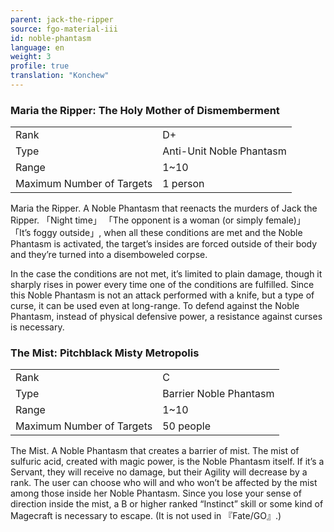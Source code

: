 ```yaml
---
parent: jack-the-ripper
source: fgo-material-iii
id: noble-phantasm
language: en
weight: 3
profile: true
translation: "Konchew"
---
```


### Maria the Ripper: The Holy Mother of Dismemberment

<table>
  <tr><td>Rank</td><td>D+</td></tr>
  <tr><td>Type</td><td>Anti-Unit Noble Phantasm</td></tr>
  <tr><td>Range</td><td>1~10</td></tr>
  <tr><td>Maximum Number of Targets</td><td>1 person</td></tr>
</table>

Maria the Ripper.
A Noble Phantasm that reenacts the murders of Jack the Ripper.
「Night time」 「The opponent is a woman (or simply female)」 「It’s foggy outside」, when all these conditions are met and the Noble Phantasm is activated, the target’s insides are forced outside of their body and they’re turned into a disemboweled corpse.

In the case the conditions are not met, it’s limited to plain damage, though it sharply rises in power every time one of the conditions are fulfilled.
Since this Noble Phantasm is not an attack performed with a knife, but a type of curse, it can be used even at long-range.
To defend against the Noble Phantasm, instead of physical defensive power, a resistance against curses is necessary.

### The Mist: Pitchblack Misty Metropolis

<table>
  <tr><td>Rank</td><td>C</td></tr>
  <tr><td>Type</td><td>Barrier Noble Phantasm</td></tr>
  <tr><td>Range</td><td>1~10</td></tr>
  <tr><td>Maximum Number of Targets</td><td>50 people</td></tr>
</table>

The Mist.
A Noble Phantasm that creates a barrier of mist.
The mist of sulfuric acid, created with magic power, is the Noble Phantasm itself.
If it’s a Servant, they will receive no damage, but their Agility will decrease by a rank. The user can choose who will and who won’t be affected by the mist among those inside her Noble Phantasm.
Since you lose your sense of direction inside the mist, a B or higher ranked “Instinct” skill or some kind of Magecraft is necessary to escape.
(It is not used in 『Fate/GO』.)
